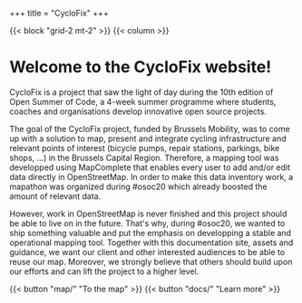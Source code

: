 +++
title = "CycloFix"
+++

{{< block "grid-2 mt-2" >}}
{{< column >}}

# Welcome to the CycloFix website!

CycloFix is a project that saw the light of day during the 10th edition of Open Summer of Code, a 4-week summer programme where students, coaches and organisations develop innovative open source projects.

The goal of the CycloFix project, funded by Brussels Mobility, was to come up with a solution to map, present and integrate cycling infrastructure and relevant points of interest (bicycle pumps, repair stations, parkings, bike shops, ...) in the Brussels Capital Region. Therefore, a mapping tool was developped using MapComplete that enables every user to add and/or edit data directly in OpenStreetMap. In order to make this data inventory work, a mapathon was organized during #osoc20 which already boosted the amount of relevant data.

However, work in OpenStreetMap is never finished and this project should be able to live on in the future. That's why, during #osoc20, we wanted to ship something valuable and put the emphasis on developping a stable and operational mapping tool. Together with this documentation site, assets and guidance, we want our client and other interested audiences to be able to reuse our map. Moreover, we strongly believe that others should build upon our efforts and can lift the project to a higher level.



{{< button "map/" "To the map" >}}  {{< button "docs/" "Learn more" >}}
